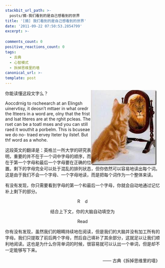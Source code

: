 ```yaml
---
stackbit_url_path: >-
  posts/摘-我们看到的是自己想看到的世界
title: '[摘] 我们看到的是自己想看到的世界'
date: '2011-09-22 07:50:53.2854799'
excerpt: >-
  
comments_count: 0
positive_reactions_count: 0
tags: 
  - 古典
  - 心智模式
  - 拆掉思维里的墙
canonical_url: >-
template: post
---
```

<p><a href="https://raw.githubusercontent.com/Jeff-Tian/blogengine.net/master/Source/BlogEngine/BlogEngine.NET/App_Data/files/image_137.png"><img style="background-image: none; border-bottom: 0px; border-left: 0px; margin: 0px 10px 0px 0px; padding-left: 0px; padding-right: 0px; display: inline; float: right; border-top: 0px; border-right: 0px; padding-top: 0px" title="我们看到的是自己想看到的世界" border="0" alt="我们看到的是自己想看到的世界" align="right" src="https://raw.githubusercontent.com/Jeff-Tian/blogengine.net/master/Source/BlogEngine/BlogEngine.NET/App_Data/files/image_thumb_131.png" width="214" height="244" /></a></p>  <p>你能读懂这段文字么？</p>  <p>Aoccdrnig to rscheearch at an Elingsh uinervtisy, it deosn’t mttaer in what oredr the ltteers in a word are, olny that the frist and lsat ltteres are at the rghit pcleas. The rset can be a toatl mses and you can still raed it wouthit a porbelm. This is bcuseae we do no- traed ervey lteter by ilstef. But thf word as a whohe.</p>  <p>这段英文的翻译是：英格兰一所大学的研究表明，重要的并不在于一个词中字母的顺序，而在于第一个字母和最后一个字母要在正确的位置。剩下的字母完全可以处于混乱的排列状态，但你依然可以容易地读出每个词。这是由于我们不会一个字母、一个字母地读，而是把每个词作为一个整体来读。</p>  <p>有没有发现，你只需要看到字母的第一个和最后一个字母，你就会自动地通过记忆补上剩下的部分。</p>  <p align="center">R&#160;&#160;&#160; d</p>  <p align="center">结合上下文，你的大脑自动填空为</p>  <p align="center">Read</p>  <p align="left">你有没有发现，虽然我们的眼睛持续地在阅读，但是我们的大脑并没有加工所有的字母。我们只提取了前后两个字母，然后自己填补了其余部分，这就足以让我们顺利地阅读。这也是为什么你背单词的时候，很容易就可以认出一个单词，但是却不一定能够写下来。</p>  <p align="right">—— 古典《拆掉思维里的墙》</p>